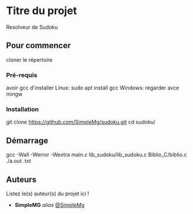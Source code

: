 # Titre du projet
Resolveur de Sudoku


## Pour commencer

cloner le répertoire

### Pré-requis
avoir gcc d'installer
Linux:
sudo apt install gcc
Windows:
regarder avce mingw

### Installation

git clone https://github.com/SimpleMg/sudoku.git
cd sudoku/

## Démarrage

gcc -Wall -Werror -Wextra main.c lib_sudoku/lib_sudoku.c Biblio_C/biblio.c
./a.out <votre fichier>.txt

## Auteurs
Listez le(s) auteur(s) du projet ici !
* **SimpleMG** _alias_ [@SimpleMg](https://github.com/SimpleMg)


